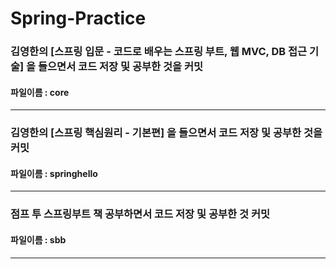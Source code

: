 # Spring-Practice

### 김영한의 [스프링 입문 - 코드로 배우는 스프링 부트, 웹 MVC, DB 접근 기술] 을 들으면서 코드 저장 및 공부한 것을 커밋
#### 파일이름 : core 

---

### 김영한의 [스프링 핵심원리 - 기본편] 을 들으면서 코드 저장 및 공부한 것을 커밋
<h4>파일이름 : springhello</h4>

---

<h3>점프 투 스프링부트 책 공부하면서 코드 저장 및 공부한 것 커밋</h3>
<h4>파일이름 : sbb</h4>

---
